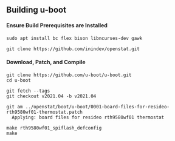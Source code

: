 ## Building u-boot

#### Ensure Build Prerequisites are Installed
```
sudo apt install bc flex bison libncurses-dev gawk

git clone https://github.com/inindev/openstat.git
```

#### Download, Patch, and Compile
```
git clone https://github.com/u-boot/u-boot.git
cd u-boot

git fetch --tags
git checkout v2021.04 -b v2021.04

git am ../openstat/boot/u-boot/0001-board-files-for-resideo-rth9580wf01-thermostat.patch
  Applying: board files for resideo rth9580wf01 thermostat

make rth9580wf01_spiflash_defconfig
make
```
